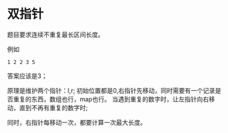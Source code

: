 # 双指针

题目要求连续不重复最长区间长度。

例如

```text
1 2 2 3 5
```

答案应该是3；

原理是维护两个指针：l,r;
初始位置都是0,右指针先移动，同时需要有一个记录是否重复的东西，数组也行，map也行。
当遇到重复的数字时，让左指针向右移动，直到不再有重复的数字时;

同时，右指针每移动一次，都要计算一次最大长度。

